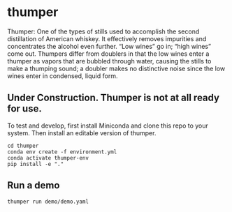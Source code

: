 # thumper

Thumper: One of the types of stills used to accomplish the second distillation of American whiskey. It effectively removes impurities and concentrates the alcohol even further. “Low wines” go in; “high wines” come out. Thumpers differ from doublers in that the low wines enter a thumper as vapors that are bubbled through water, causing the stills to make a thumping sound; a doubler makes no distinctive noise since the low wines enter in condensed, liquid form.


## Under Construction. Thumper is not at all ready for use.

To test and develop, first install Miniconda and clone this repo to your system. Then install an editable version of thumper.

```
cd thumper
conda env create -f environment.yml
conda activate thumper-env
pip install -e "."
```

## Run a demo

```
thumper run demo/demo.yaml
```
